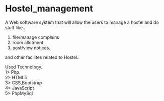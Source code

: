 # Hostel_management
A Web software system that will allow the users to manage a hostel and do stuff like..<br>
1. file/manage complains<br>
2. room allotment <br>
3. post/view notices.<br>

and other facilites related to Hostel..<br>




Used Technology..<br>
1> Php<br>
2> HTML5<br>
3> CSS,Bootstrap<br>
4> JavaScript<br>
5> PhpMySql<br>

